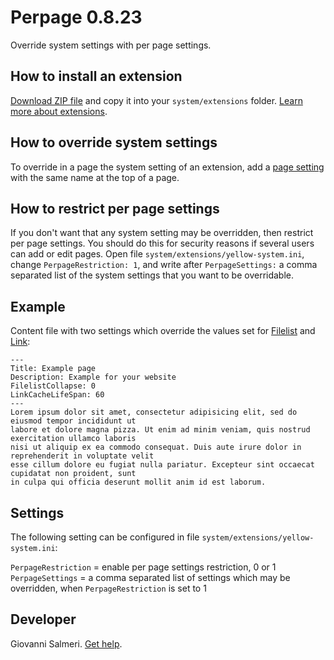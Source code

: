 Perpage 0.8.23
=================
Override system settings with per page settings.

## How to install an extension

[Download ZIP file](https://github.com/GiovanniSalmeri/yellow-override/archive/refs/heads/main.zip) and copy it into your `system/extensions` folder. [Learn more about extensions](https://github.com/annaesvensson/yellow-update).

## How to override system settings

To override in a page the system setting of an extension, add a [page setting](https://github.com/annaesvensson/yellow-core#settings-page) with the same name at the top of a page.

## How to restrict per page settings

If you don't want that any system setting may be overridden, then restrict per page settings. You should do this for security reasons if several users can add or edit pages. Open file `system/extensions/yellow-system.ini`, change `PerpageRestriction: 1`, and write after `PerpageSettings:` a comma separated list of the system settings that you want to be overridable.

## Example

Content file with two settings which override the values set for [Filelist](https://github.com/GiovanniSalmeri/yellow-filelist) and [Link](https://github.com/GiovanniSalmeri/yellow-link):

    ---
    Title: Example page
    Description: Example for your website
    FilelistCollapse: 0
    LinkCacheLifeSpan: 60
    ---
    Lorem ipsum dolor sit amet, consectetur adipisicing elit, sed do eiusmod tempor incididunt ut 
    labore et dolore magna pizza. Ut enim ad minim veniam, quis nostrud exercitation ullamco laboris 
    nisi ut aliquip ex ea commodo consequat. Duis aute irure dolor in reprehenderit in voluptate velit 
    esse cillum dolore eu fugiat nulla pariatur. Excepteur sint occaecat cupidatat non proident, sunt 
    in culpa qui officia deserunt mollit anim id est laborum.

## Settings

The following setting can be configured in file `system/extensions/yellow-system.ini`:

`PerpageRestriction` = enable per page settings restriction, 0 or 1  
`PerpageSettings` = a comma separated list of settings which may be overridden, when `PerpageRestriction` is set to 1  

## Developer

Giovanni Salmeri. [Get help](https://datenstrom.se/yellow/help/).
